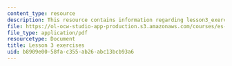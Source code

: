 ```yaml
---
content_type: resource
description: This resource contains information regarding lesson3_exercises.
file: https://ol-ocw-studio-app-production.s3.amazonaws.com/courses/es-s41-speak-italian-with-your-mouth-full-spring-2012/b8909e0058fac355ab26abc13bcb93a6_MITES_S41S12_Lesson3Exerci.pdf
file_type: application/pdf
resourcetype: Document
title: Lesson 3 exercises
uid: b8909e00-58fa-c355-ab26-abc13bcb93a6
---
```

